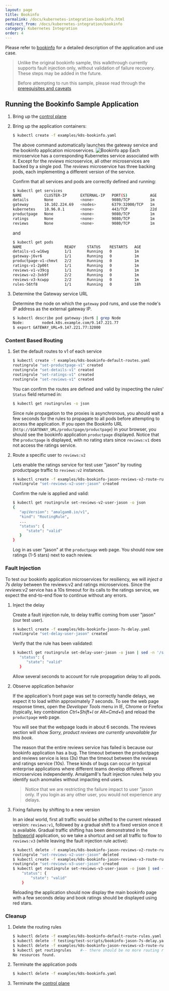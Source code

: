 ```yaml
---
layout: page
title: Bookinfo
permalink: /docs/kubernetes-integration-bookinfo.html
redirect_from: /docs/kubernetes-integration/bookinfo
category: Kubernetes Integration
order: 4
---
```


Please refer to [bookinfo](/docs/demo-bookinfo.html) for a detailed description of the
 application and use case.

> Unlike the original bookinfo sample, this walkthrough currently supports fault injection only,
> without validation of failure recovery. These steps may be added in the future.
>
> Before attempting to run this sample, please read through the [prerequisites and caveats](/docs/kubernetes-integration-intro.html#prerequisites-caveats)

## Running the Bookinfo Sample Application

1. Bring up the [control plane](/docs/kubernetes-integration-control-plane.html#deploy)

1. Bring up the application containers:

   ```bash
   $ kubectl create -f examples/k8s-bookinfo.yaml
   ```

   The above command automatically launches the gateway service and the bookinfo application microservices.
   ![Bookinfo app](/docs/figures/amalgam8-example-app-bookinfo.svg)
   Each microservice has a corresponding Kubernetes service associated with it.
   Except for the *reviews* microservice, all other microservices are backed by a single pod.
   The *reviews* microservice has three backing pods, each implementing a different version of the service.

   Confirm that all services and pods are correctly defined and running:

   ```bash
   $ kubectl get services
   NAME          CLUSTER-IP      EXTERNAL-IP   PORT(S)          AGE
   details       None            <none>        9080/TCP         1m
   gateway       10.102.224.69   <nodes>       6379:32000/TCP   1m
   kubernetes    10.96.0.1       <none>        443/TCP          22d
   productpage   None            <none>        9080/TCP         1m
   ratings       None            <none>        9080/TCP         1m
   reviews       None            <none>        9080/TCP         1m
   ```

   and

   ```bash
   $ kubectl get pods
   NAME                   READY     STATUS    RESTARTS   AGE
   details-v1-w16wg       1/1       Running   0          1m
   gateway-j6vr6          1/1       Running   0          1m
   productpage-v1-chmvt   2/2       Running   0          1m
   ratings-v1-2p06t       1/1       Running   0          1m
   reviews-v1-v39cg       1/1       Running   0          1m
   reviews-v2-3xk9f       2/2       Running   0          1m
   reviews-v3-kcwpp       2/2       Running   0          1m
   rules-56tf8            1/1       Running   0          18h
   ```


1. Determine the Gateway service URL

   Determine the node on which the `gateway` pod runs, and use the node's IP address as the external gateway IP.

   ```bash
   $ kubectl describe pod gateway-j6vr6 | grep Node
   Node:		node4.k8s.example.com/9.147.221.77
   $ export GATEWAY_URL=9.147.221.77:32000
   ```

### Content Based Routing

1. Set the default routes to v1 of each service

   ```bash
   $ kubectl create -f examples/k8s-bookinfo-default-routes.yaml
   routingrule "set-productpage-v1" created
   routingrule "set-details-v1" created
   routingrule "set-ratings-v1" created
   routingrule "set-reviews-v1" created
   ```

   You can confirm the routes are defined and valid by inspecting the rules' `Status` field returned in:

   ```bash
   $ kubectl get routingrules -o json
   ```

   Since rule propagation to the proxies is asynchronous, you ahould wait a few seconds for the rules
   to propagate to all pods before attempting to access the application.
   If you open the Bookinfo URL (`http://$GATEWAY_URL/productpage/productpage`) in your browser,
   you should see the bookinfo application `productpage` displayed. Notice that the `productpage`
   is displayed, with no rating stars since `reviews:v1` does not access the ratings service.

1. Route a specific user to `reviews:v2`

   Lets enable the ratings service for test user "jason" by routing productpage traffic to
   `reviews:v2` instances.

   ```bash
   $ kubectl create -f examples/k8s-bookinfo-jason-reviews-v2-route-rules.yaml
   routingrule "set-reviews-v2-user-jason" created
   ```

   Confirm the rule is applied and valid:

   ```bash
   $ kubectl get routingrule set-reviews-v2-user-jason -o json
   {
      "apiVersion": "amalgam8.io/v1",
      "kind": "RoutingRule",
      ...
      "status": {
         "state": "valid"
      }
   }
   ```

   Log in as user "jason" at the `productpage` web page. You should now see ratings (1-5 stars) next
   to each review.

### Fault Injection

   To test our bookinfo application microservices for resiliency, we will _inject a 7s delay_
   between the reviews:v2 and ratings microservices. Since the _reviews:v2_ service has a
   10s timeout for its calls to the ratings service, we expect the end-to-end flow to
   continue without any errors.

1. Inject the delay

   Create a fault injection rule, to delay traffic coming from user "jason" (our test user).

   ```bash
   $ kubectl create -f examples/k8s-bookinfo-jason-7s-delay.yaml
   routingrule "set-delay-user-jason" created
   ```

   Verify that the rule has been validated:

   ```bash
   $ kubectl get routingrule set-delay-user-jason -o json | sed -n '/status/,/}/p'
      "status": {
         "state": "valid"
      }
   ```

   Allow several seconds to account for rule propagation delay to all pods.

1. Observe application behavior

   If the application's front page was set to correctly handle delays, we expect it
   to load within approximately 7 seconds. To see the web page response times, open the
   *Developer Tools* menu in IE, Chrome or Firefox (typically, key combination _Ctrl+Shift+I_
   or _Alt+Cmd+I_) and reload the `productpage` web page.

   You will see that the webpage loads in about 6 seconds. The reviews section will show
   *Sorry, product reviews are currently unavailable for this book*.

   The reason that the entire reviews service has failed is because our bookinfo application
   has a bug. The timeout between the productpage and reviews service is less (3s) than the
   timeout between the reviews and ratings service (10s). These kinds of bugs can occur in
   typical enterprise applications where different teams develop different microservices
   independently. Amalgam8's fault injection rules help you identify such anomalies without
   impacting end users.

   > Notice that we are restricting the failure impact to user "jason only. If you login
   > as any other user, you would not experience any delays.

1. Fixing failures by shifting to a new version

   In an ideal world, first all traffic would be shifted to the current released version: `reviews:v1`,
   followed by a gradual shift to a fixed version once it is available.
   Gradual traffic shifting has been demonstrated in the [helloworld](/docs/kubernetes-integration-helloworld.html#version-aware-routing)
   application, so we take a shortcut and set all traffic to flow to `reviews:v3` (while leaving the
   fault injection rule active):

   ```bash
   $ kubectl delete -f examples/k8s-bookinfo-jason-reviews-v2-route-rules.yaml
   routingrule "set-reviews-v2-user-jason" deleted
   $ kubectl create -f examples/k8s-bookinfo-jason-reviews-v3-route-rules.yaml
   routingrule "set-reviews-v3-user-jason" created
   $ kubectl get routingrule set-reviews-v3-user-jason -o json | sed -n '/status/,/}/p'
       "status": {
           "state": "valid"
       }
   ```

   Reloading the application should now display the main bookinfo page with a few seconds delay and
   book ratings should be displayed using red stars.

### Cleanup

1. Delete the routing rules

   ```bash
   $ kubectl delete -f examples/k8s-bookinfo-default-route-rules.yaml
   $ kubectl delete -f testing/test-scripts/bookinfo-jason-7s-delay.yaml
   $ kubectl delete -f examples/k8s-bookinfo-jason-reviews-v3-route-rules.yaml
   $ kubectl get routingrules    #-- there should be no more routing rules
   No resources found.
   ```

1. Terminate the application pods

   ```bash
   $ kubectl delete -f examples/k8s-bookinfo.yaml
   ```

1. Terminate the [control plane](/docs/kubernetes-integration-control-plane.html#cleanup)

